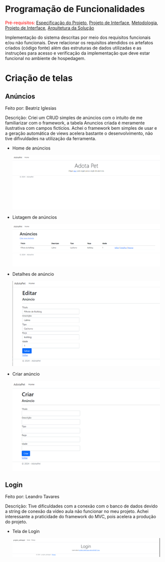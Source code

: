 # Programação de Funcionalidades

<span style="color:red">Pré-requisitos: <a href="2-Especificação do Projeto.md"> Especificação do Projeto</a></span>, <a href="3-Projeto de Interface.md"> Projeto de Interface</a>, <a href="4-Metodologia.md"> Metodologia</a>, <a href="3-Projeto de Interface.md"> Projeto de Interface</a>, <a href="5-Arquitetura da Solução.md"> Arquitetura da Solução</a>

Implementação do sistema descritas por meio dos requisitos funcionais e/ou não funcionais. Deve relacionar os requisitos atendidos os artefatos criados (código fonte) além das estruturas de dados utilizadas e as instruções para acesso e verificação da implementação que deve estar funcional no ambiente de hospedagem.

# Criação de telas

## Anúncios

Feito por: Beatriz Iglesias

Descrição: Criei um CRUD simples de anúncios com o intuito de me familiarizar com o framework, a tabela Anuncios criada é meramente ilustrativa com campos fictícios.
Achei o framework bem simples de usar e a geração automática de views acelera bastante o desenvolvimento, não tive difivuldades na utilização da ferramenta.

- Home de anúncios

  ![Diagrama ER Adota Pet](img/home-anuncios.png)

- Listagem de anúncios

  ![Diagrama ER Adota Pet](img/list-anuncios.png)

- Detalhes de anúncio

  ![Diagrama ER Adota Pet](img/editar-anuncios.png)

- Criar  anúncio

  ![Diagrama ER Adota Pet](img/criar-anuncios.png)


## Login

Feito por: Leandro Tavares

Descrição: Tive dificuldades com a conexão com o banco de dados devido a string de conexão da vídeo aula não funcionar no meu projeto. 
Achei interessante a praticidade do framework do MVC, pois acelera a produção do projeto. 

- Tela de Login

  ![Diagrama ER Adota Pet](img/tela-login.png)
